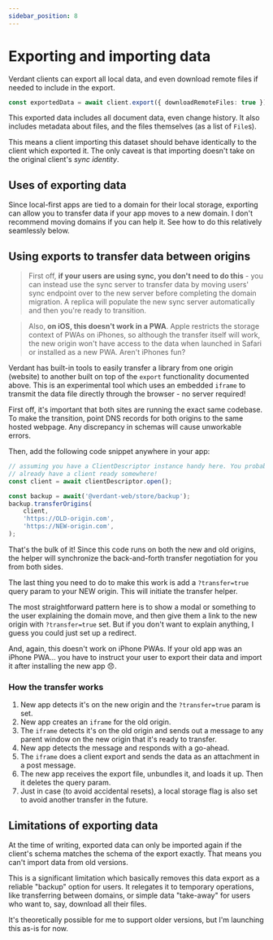 ```yaml
---
sidebar_position: 8
---
```


# Exporting and importing data

Verdant clients can export all local data, and even download remote files if needed to include in the export.

```ts
const exportedData = await client.export({ downloadRemoteFiles: true });
```

This exported data includes all document data, even change history. It also includes metadata about files, and the files themselves (as a list of `File`s).

This means a client importing this dataset should behave identically to the client which exported it. The only caveat is that importing doesn't take on the original client's _sync identity_.

## Uses of exporting data

Since local-first apps are tied to a domain for their local storage, exporting can allow you to transfer data if your app moves to a new domain. I don't recommend moving domains if you can help it. See how to do this relatively seamlessly below.

## Using exports to transfer data between origins

> First off, **if your users are using sync, you don't need to do this** - you can instead use the sync server to transfer data by moving users' sync endpoint over to the new server before completing the domain migration. A replica will populate the new sync server automatically and then you're ready to transition.

> Also, **on iOS, this doesn't work in a PWA**. Apple restricts the storage context of PWAs on iPhones, so although the transfer itself will work, the new origin won't have access to the data when launched in Safari or installed as a new PWA. Aren't iPhones fun?

Verdant has built-in tools to easily transfer a library from one origin (website) to another built on top of the `export` functionality documented above. This is an experimental tool which uses an embedded `iframe` to transmit the data file directly through the browser - no server required!

First off, it's important that both sites are running the exact same codebase. To make the transition, point DNS records for both origins to the same hosted webpage. Any discrepancy in schemas will cause unworkable errors.

Then, add the following code snippet anywhere in your app:

```ts
// assuming you have a ClientDescriptor instance handy here. You probably
// already have a client ready somewhere!
const client = await clientDescriptor.open();

const backup = await('@verdant-web/store/backup');
backup.transferOrigins(
	client,
	'https://OLD-origin.com',
	'https://NEW-origin.com',
);
```

That's the bulk of it! Since this code runs on both the new and old origins, the helper will synchronize the back-and-forth transfer negotiation for you from both sides.

The last thing you need to do to make this work is add a `?transfer=true` query param to your NEW origin. This will initiate the transfer helper.

The most straightforward pattern here is to show a modal or something to the user explaining the domain move, and then give them a link to the new origin with `?transfer=true` set. But if you don't want to explain anything, I guess you could just set up a redirect.

And, again, this doesn't work on iPhone PWAs. If your old app was an iPhone PWA... you have to instruct your user to export their data and import it after installing the new app 😞.

### How the transfer works

1. New app detects it's on the new origin and the `?transfer=true` param is set.
2. New app creates an `iframe` for the old origin.
3. The `iframe` detects it's on the old origin and sends out a message to any parent window on the new origin that it's ready to transfer.
4. New app detects the message and responds with a go-ahead.
5. The `iframe` does a client export and sends the data as an attachment in a post message.
6. The new app receives the export file, unbundles it, and loads it up. Then it deletes the query param.
7. Just in case (to avoid accidental resets), a local storage flag is also set to avoid another transfer in the future.

## Limitations of exporting data

At the time of writing, exported data can only be imported again if the client's schema matches the schema of the export exactly. That means you can't import data from old versions.

This is a significant limitation which basically removes this data export as a reliable "backup" option for users. It relegates it to temporary operations, like transferring between domains, or simple data "take-away" for users who want to, say, download all their files.

It's theoretically possible for me to support older versions, but I'm launching this as-is for now.
